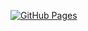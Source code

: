 [![GitHub Pages](https://img.shields.io/badge/GitHub%20Pages-Live-brightgreen)](https://Vladislav-Proshchenkov.github.io/helpdesk/)